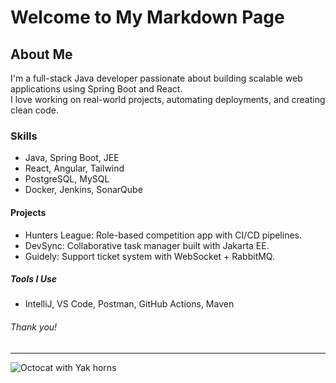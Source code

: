 # Welcome to My Markdown Page

## About Me
I'm a full-stack Java developer passionate about building scalable web applications using Spring Boot and React.  
I love working on real-world projects, automating deployments, and creating clean code.

### Skills
- Java, Spring Boot, JEE
- React, Angular, Tailwind
- PostgreSQL, MySQL
- Docker, Jenkins, SonarQube

#### Projects
- Hunters League: Role-based competition app with CI/CD pipelines.
- DevSync: Collaborative task manager built with Jakarta EE.
- Guidely: Support ticket system with WebSocket + RabbitMQ.

##### Tools I Use
- IntelliJ, VS Code, Postman, GitHub Actions, Maven

###### Thank you!

---

![Octocat with Yak horns](https://octodex.github.com/images/yaktocat.png)
